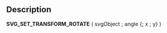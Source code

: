 ﻿<!-- SVG_SET_TRANSFORM_ROTATE ( target ; angle ; cx ; cy ) -> target (Text) -> angle (Real) -> cx (Real) -> cy (Real)-->## Description **SVG\_SET\_TRANSFORM\_ROTATE** ( svgObject ; angle {; x ; y} ) 